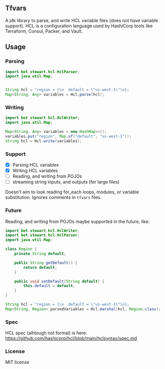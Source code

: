 ## Tfvars
A jdk library to parse, and write HCL variable files (does not have variable support). HCL is a configuration language used by HashiCorp tools like Terraform, Consul, Packer, and Vault.

## Usage

### Parsing

```java
import bot.stewart.hcl.HclParser;
import java.util.Map;


String hcl = "region = {\n  default = \"us-west-1\"\n};
Map<String, Any> variables = Hcl.parse(hcl);
```

### Writing

```java
import bot.stewart.hcl.HclWriter;
import java.util.Map;

Map<String, Any> variables = new HashMap<>();
variables.put("region", Map.of("default", "us-west-1"));
String hcl = Hcl.write(variables);
```

### Support

- [x] Parsing HCL variables
- [x] Writing HCL variables
- [ ] Reading, and writing from POJOs
- [ ] streaming string inputs, and outputs (for large files)

Doesn't aim to look reading for_each loops, modules, or variable substitution. Ignores comments in `tfvars` files.

### Future
Reading, and writing from POJOs maybe supported in the future, like:

```java
import bot.stewart.hcl.HclWriter;
import bot.stewart.hcl.HclParser;
import java.util.Map;

class Region {
    private String default;

    public String getDefault() {
        return default;
    }

    public void setDefault(String default) {
        this.default = default;
    }
}

String hcl = "region = {\n  default = \"us-west-1\"\n};
Map<String, Region> parsedVariables = Hcl.marshal(hcl, Region.class);
```

### Spec
HCL spec (alhtough not formal) is here:
https://github.com/hashicorp/hcl/blob/main/hclsyntax/spec.md

### License
MIT license
